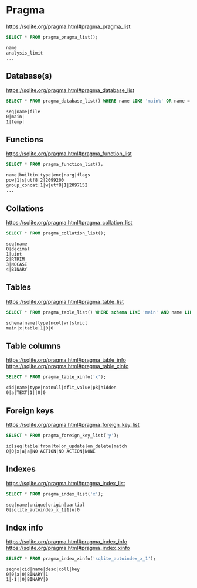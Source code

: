 # Pragma

<https://sqlite.org/pragma.html#pragma_pragma_list>
```sql
SELECT * FROM pragma_pragma_list();
```
```csv
name
analysis_limit
...
```


## Database(s)
<https://sqlite.org/pragma.html#pragma_database_list>
```sql
SELECT * FROM pragma_database_list() WHERE name LIKE 'main%' OR name = 'temp';
```
```csv
seq|name|file
0|main|
1|temp|
```

## Functions
<https://sqlite.org/pragma.html#pragma_function_list>
```sql
SELECT * FROM pragma_function_list();
```
```csv
name|builtin|type|enc|narg|flags
pow|1|s|utf8|2|2099200
group_concat|1|w|utf8|1|2097152
...
```

## Collations
<https://sqlite.org/pragma.html#pragma_collation_list>
```sql
SELECT * FROM pragma_collation_list();
```
```csv
seq|name
0|decimal
1|uint
2|RTRIM
3|NOCASE
4|BINARY
```

## Tables
<https://sqlite.org/pragma.html#pragma_table_list>
```sql
SELECT * FROM pragma_table_list() WHERE schema LIKE 'main' AND name LIKE 'x%';
```
```csv
schema|name|type|ncol|wr|strict
main|x|table|1|0|0
```

## Table columns
<https://sqlite.org/pragma.html#pragma_table_info>
<https://sqlite.org/pragma.html#pragma_table_xinfo>
```sql
SELECT * FROM pragma_table_xinfo('x');
```
```
cid|name|type|notnull|dflt_value|pk|hidden
0|a|TEXT|1||0|0
```

## Foreign keys
<https://sqlite.org/pragma.html#pragma_foreign_key_list>
```sql
SELECT * FROM pragma_foreign_key_list('y');
```
```
id|seq|table|from|to|on_update|on_delete|match
0|0|x|a|a|NO ACTION|NO ACTION|NONE
```

## Indexes
<https://sqlite.org/pragma.html#pragma_index_list>
```sql
SELECT * FROM pragma_index_list('x');
```
```
seq|name|unique|origin|partial
0|sqlite_autoindex_x_1|1|u|0
```

## Index info
<https://sqlite.org/pragma.html#pragma_index_info>
<https://sqlite.org/pragma.html#pragma_index_xinfo>
```sql
SELECT * FROM pragma_index_xinfo('sqlite_autoindex_x_1');
```
```
seqno|cid|name|desc|coll|key
0|0|a|0|BINARY|1
1|-1||0|BINARY|0
```

